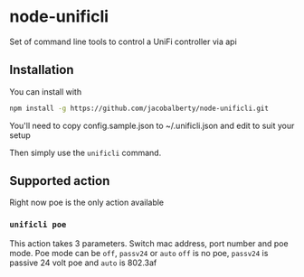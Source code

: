 # node-unificli
Set of command line tools to control a UniFi controller via api

## Installation
You can install with
```sh
npm install -g https://github.com/jacobalberty/node-unificli.git
```
You'll need to copy config.sample.json to ~/.unificli.json and edit to suit your setup

Then simply use the `unificli` command.

## Supported action
Right now poe is the only action available

### `unificli poe`
This action takes 3 parameters. Switch mac address, port number and poe mode.
Poe mode can be `off`, `passv24` or `auto`
`off` is no poe, `passv24` is passive 24 volt poe and `auto` is 802.3af
